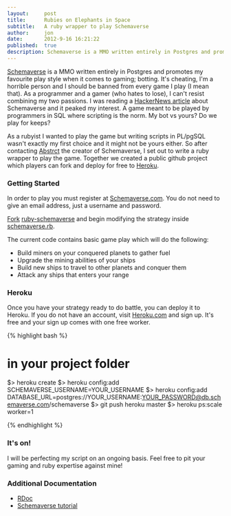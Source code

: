 ```yaml
---
layout:     post
title:      Rubies on Elephants in Space
subtitle:   A ruby wrapper to play Schemaverse
author:     jon
date:       2012-9-16 16:21:22
published:  true
description: Schemaverse is a MMO written entirely in Postgres and promotes my favourite play style when it comes to gaming; botting. As a programmer and a gamer (who hates to lose), I can't resist combining my two passions.
---
```


[Schemaverse](http://schemaverse.com) is a MMO written entirely in Postgres and promotes my favourite play style when it comes to gaming; botting. It's cheating, I'm a horrible person and I should be banned from every game I play (I mean that). As a programmer and a gamer (who hates to lose), I can't resist combining my two passions. I was reading a [HackerNews article](http://news.ycombinator.com/item?id=3969108) about Schemaverse and it peaked my interest. A game meant to be played by programmers in SQL where scripting is the norm. My bot vs yours? Do we play for keeps?

As a rubyist I wanted to play the game but writing scripts in PL/pgSQL wasn't exactly my first choice and it might not be yours either. So after contacting [Abstrct](https://github.com/Abstrct) the creator of Schemaverse, I set out to write a ruby wrapper to play the game. Together we created a public github project which players can fork and deploy for free to [Heroku](http://heroku.com).

<!--more-->

### Getting Started

In order to play you must register at [Schemaverse.com](https://schemaverse.com/). You do not need to give an email address, just a username and password.

[Fork](https://help.github.com/articles/fork-a-repo) [ruby-schemaverse](https://github.com/func-i/ruby-schemaverse) and begin modifying the strategy inside [schemaverse.rb](https://github.com/func-i/ruby-schemaverse/blob/master/lib/schemaverse.rb).

The current code contains basic game play which will do the following:
* Build miners on your conquered planets to gather fuel
* Upgrade the mining abilities of your ships
* Build new ships to travel to other planets and conquer them
* Attack any ships that enters your range

### Heroku

Once you have your strategy ready to do battle, you can deploy it to Heroku. If you do not have an account, visit [Heroku.com](http://www.heroku.com/) and sign up. It's free and your sign up comes with one free worker.

{% highlight bash %}

# in your project folder
$> heroku create
$> heroku config:add SCHEMAVERSE_USERNAME=YOUR_USERNAME
$> heroku config:add DATABASE_URL=postgres://YOUR_USERNAME:YOUR_PASSWORD@db.schemaverse.com/schemaverse
$> git push heroku master
$> heroku ps:scale worker=1

{% endhighlight %}

### It's on!

I will be perfecting my script on an ongoing basis. Feel free to pit your gaming and ruby expertise against mine!

### Additional Documentation

* [RDoc](http://www.rubydoc.info/github/func-i/ruby-schemaverse/master/frames)
* [Schemaverse tutorial](https://schemaverse.com/tutorial/tutorial.php)
